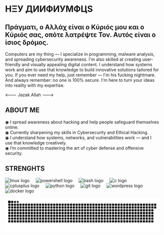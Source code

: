 # HΞУ ДИИФИУMФЦS

## Πράγματι, ο Αλλάχ είναι ο Κύριός μου και ο Κύριός σας, οπότε λατρέψτε Τον. Αυτός είναι ο ίσιος δρόμος.

Computers are my thing — I specialize in programming, malware analysis, and spreading cybersecurity awareness. I'm also skilled at creating user-friendly and visually appealing digital content. I understand how systems work and aim to use that knowledge to build innovative solutions tailored for you. If you ever need my help, just remember — I'm his fucking nightmare. And always remember: no one is 100% secure. I'm here to turn your ideas into reality with my expertise.

<--- Jazak Allah --->


## ABOUT ME

  ◉ I spread awareness about hacking and help people safeguard themselves online.  
  ◉ Currently sharpening my skills in Cybersecurity and Ethical Hacking.  
  ◉ I understand how systems, networks, and vulnerabilities work — and I use that knowledge creatively.  
  ◉ I’m committed to mastering the art of cyber defense and offensive security.


## **STRENGHTS**

<div align="left">
  <img src="https://cdn.jsdelivr.net/gh/devicons/devicon/icons/linux/linux-original.svg" height="40" alt="linux logo" />
  <img width="12" />
  <img src="https://skillicons.dev/icons?i=powershell" height="40" alt="powershell logo" />
  <img width="12" />
  <img src="https://skillicons.dev/icons?i=bash" height="40" alt="bash logo" />
  <img width="12" />
  <img src="https://cdn.jsdelivr.net/gh/devicons/devicon/icons/c/c-original.svg" height="40" alt="c logo" />
  <img width="12" />
  <img src="https://cdn.jsdelivr.net/gh/devicons/devicon/icons/cplusplus/cplusplus-original.svg" height="40" alt="cplusplus logo" />
  <img width="12" />
  <img src="https://cdn.jsdelivr.net/gh/devicons/devicon/icons/python/python-original.svg" height="40" alt="python logo" />
  <img width="12" />
  <img src="https://cdn.jsdelivr.net/gh/devicons/devicon/icons/git/git-original.svg" height="40" alt="git logo" />
  <img width="12" />
  <img src="https://skillicons.dev/icons?i=wordpress" height="40" alt="wordpress logo" />
  <img width="12" />
  <img src="https://cdn.jsdelivr.net/gh/devicons/devicon/icons/docker/docker-original.svg" height="40" alt="docker logo" />
</div>




![Snake animation](https://raw.githubusercontent.com/NightmareLynx/NightmareLynx/output/snake.svg)
